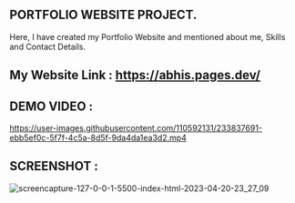 ## PORTFOLIO WEBSITE PROJECT.
Here, I have created my Portfolio Website and mentioned about me, Skills and Contact Details.

## My Website Link : https://abhis.pages.dev/

## DEMO VIDEO :

https://user-images.githubusercontent.com/110592131/233837691-ebb5ef0c-5f7f-4c5a-8d5f-9da4da1ea3d2.mp4


## SCREENSHOT :
![screencapture-127-0-0-1-5500-index-html-2023-04-20-23_27_09](https://user-images.githubusercontent.com/110592131/233450037-6c4c7413-b24c-424b-9d80-f3aa8e711c8a.png)
